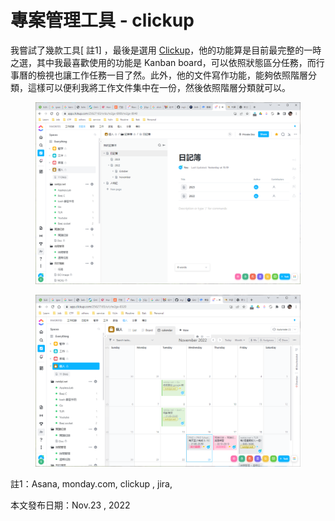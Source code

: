 # 專案管理工具 - clickup

我嘗試了幾款工具\[ 註1] ，最後是選用 [Clickup](https://clickup.com/?fp\_ref=9g619)，他的功能算是目前最完整的一時之選，其中我最喜歡使用的功能是 Kanban board，可以依照狀態區分任務，而行事曆的檢視也讓工作任務一目了然。此外，他的文件寫作功能，能夠依照階層分類，這樣可以便利我將工作文件集中在一份，然後依照階層分類就可以。

<figure><img src="../.gitbook/assets/image.png" alt=""><figcaption></figcaption></figure>

<figure><img src="../.gitbook/assets/image (2).png" alt=""><figcaption></figcaption></figure>

註1：Asana, monday.com, clickup , jira,&#x20;

本文發布日期：Nov.23 , 2022
